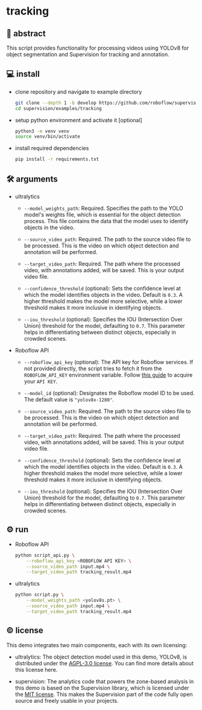 # tracking

## 👋 abstract

This script provides functionality for processing videos using YOLOv8 for object segmentation and Supervision for tracking and annotation.

## 💻 install

- clone repository and navigate to example directory

    ```bash
    git clone --depth 1 -b develop https://github.com/roboflow/supervision.git
    cd supervision/examples/tracking
    ```

- setup python environment and activate it \[optional\]

    ```bash
    python3 -m venv venv
    source venv/bin/activate
    ```

- install required dependencies

    ```bash
    pip install -r requirements.txt
    ```

## 🛠️ arguments

- ultralytics

    - `--model_weights_path`: Required. Specifies the path to the YOLO model's weights
        file, which is essential for the object detection process. This file contains the data
        that the model uses to identify objects in the video.

    - `--source_video_path`: Required. The path to the source video file to be processed.
        This is the video on which object detection and annotation will be performed.

    - `--target_video_path`: Required. The path where the processed video, with annotations
        added, will be saved. This is your output video file.

    - `--confidence_threshold` (optional): Sets the confidence level at which the model
        identifies objects in the video. Default is `0.3`. A higher threshold makes the model
        more selective, while a lower threshold makes it more inclusive in identifying objects.

    - `--iou_threshold` (optional): Specifies the IOU (Intersection Over Union) threshold
        for the model, defaulting to `0.7`. This parameter helps in differentiating between
        distinct objects, especially in crowded scenes.

- Roboflow API

    - `--roboflow_api_key` (optional): The API key for Roboflow services. If not provided
        directly, the script tries to fetch it from the `ROBOFLOW_API_KEY` environment
        variable. Follow [this guide](https://docs.roboflow.com/api-reference/authentication#retrieve-an-api-key)
        to acquire your `API KEY`.

    - `--model_id` (optional): Designates the Roboflow model ID to be used. The default
        value is `"yolov8x-1280"`.

    - `--source_video_path`: Required. The path to the source video file to be processed.
        This is the video on which object detection and annotation will be performed.

    - `--target_video_path`: Required. The path where the processed video, with annotations
        added, will be saved. This is your output video file.

    - `--confidence_threshold` (optional): Sets the confidence level at which the model
        identifies objects in the video. Default is `0.3`. A higher threshold makes the model
        more selective, while a lower threshold makes it more inclusive in identifying objects.

    - `--iou_threshold` (optional): Specifies the IOU (Intersection Over Union) threshold
        for the model, defaulting to `0.7`. This parameter helps in differentiating between
        distinct objects, especially in crowded scenes.

## ⚙️ run

- Roboflow API

    ```bash
    python script_api.py \
        --roboflow_api_key <ROBOFLOW API KEY> \
        --source_video_path input.mp4 \
        --target_video_path tracking_result.mp4
    ```

- ultralytics

    ```bash
    python script.py \
        --model_weights_path <yolov8s.pt> \
        --source_video_path input.mp4 \
        --target_video_path tracking_result.mp4
    ```

## © license

This demo integrates two main components, each with its own licensing:

- ultralytics: The object detection model used in this demo, YOLOv8, is distributed under the [AGPL-3.0 license](https://github.com/ultralytics/ultralytics/blob/main/LICENSE). You can find more details about this license here.

- supervision: The analytics code that powers the zone-based analysis in this demo is based on the Supervision library, which is licensed under the [MIT license](https://github.com/roboflow/supervision/blob/develop/LICENSE.md). This makes the Supervision part of the code fully open source and freely usable in your projects.
